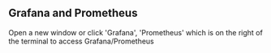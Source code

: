 ## Grafana and Prometheus

Open a new window or click 'Grafana', 'Prometheus' which is on the right of the terminal to access Grafana/Prometheus




